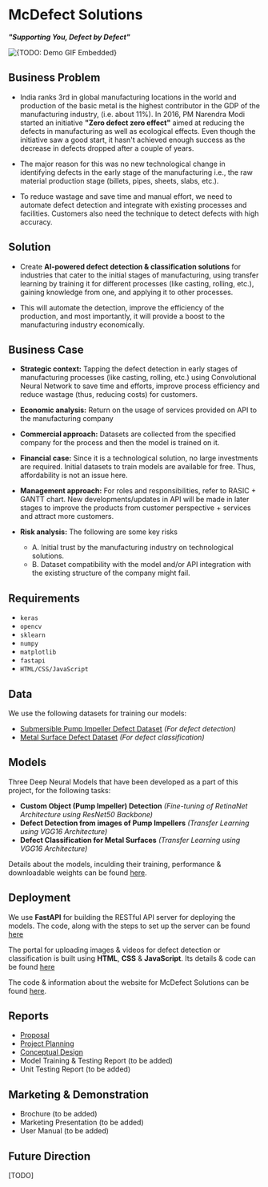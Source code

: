 # McDefect Solutions

**_"Supporting You, Defect by Defect"_**

![{TODO: Demo GIF Embedded}]()

## Business Problem

- India ranks 3rd in global manufacturing locations in the world and production of the basic metal is the highest contributor in the GDP of the manufacturing industry, (i.e. about 11%). In 2016, PM Narendra Modi started an initiative __"​Zero defect zero effect​"__ aimed at reducing the defects in manufacturing as well as ecological effects. Even though the initiative saw a good start, it hasn't achieved enough success as the
decrease in defects dropped after a couple of years.

- The major reason for this was no new technological change in identifying defects in the early stage of the manufacturing i.e., the raw material production stage (billets, pipes, sheets, slabs, etc.).

- To reduce wastage and save time and manual effort, we need to automate defect detection and integrate with existing processes and facilities. Customers also need the technique to detect defects with high accuracy.

## Solution

- Create __AI-powered defect detection & classification solutions__ for industries that cater to the initial stages of manufacturing, using transfer learning by training it for different processes (like casting, rolling, etc.), gaining knowledge from one, and applying it to other processes.

- This will automate the detection, improve the efficiency of the production, and most importantly, it will provide a boost to the manufacturing industry economically.

## Business Case

- **Strategic context​:** Tapping the defect detection in early stages of manufacturing processes (like casting, rolling, etc.) using Convolutional Neural Network to save time and efforts, improve process efficiency and reduce wastage (thus, reducing costs) for customers.

- **Economic analysis​:** ​Return on the usage of services provided on API to the manufacturing company

- **Commercial approach​:**​ Datasets are collected from the specified company for the process and then the model is trained on it.

- **Financial case​:**​ Since it is a technological solution, no large investments are required. Initial datasets to train models are available for free. Thus, affordability is not an issue here.

- **Management approach​:**​ For roles and responsibilities, refer to RASIC + GANTT chart. New developments/updates in API will be made in later stages to improve the products from customer perspective + services and attract more customers.

- **Risk analysis:**​ ​The following are some key risks
    - A. Initial trust by the manufacturing industry on technological solutions.
    - B. Dataset compatibility with the model and/or API integration with the existing structure of the company might fail.


## Requirements

- `keras`
- `opencv`
- `sklearn`
- `numpy`
- `matplotlib`
- `fastapi`
- `HTML/CSS/JavaScript`

## Data

We use the following datasets for training our models:

- [Submersible Pump Impeller Defect Dataset](https://www.kaggle.com/ravirajsinh45/real-life-industrial-dataset-of-casting-product) _(For defect detection)_
- [Metal Surface Defect Dataset](https://www.kaggle.com/fantacher/neu-metal-surface-defects-data) _(For defect classification)_

## Models

Three Deep Neural Models that have been developed as a part of this project, for the following tasks:

- __Custom Object (Pump Impeller) Detection__ _(Fine-tuning of RetinaNet Architecture using ResNet50 Backbone)_
- __Defect Detection from images of Pump Impellers__ _(Transfer Learning using VGG16 Architecture)_
- __Defect Classification for Metal Surfaces__ _(Transfer Learning using VGG16 Architecture)_

Details about the models, inculding their training, performance & downloadable weights can be found [here](./models/README.md).

## Deployment

We use __FastAPI__ for building the RESTful API server for deploying the models. The code, along with the steps to set up the server can be found [here](./server/README.md)

The portal for uploading images & videos for defect detection or classification is built using __HTML__, __CSS__ & __JavaScript__. Its details & code can be found [here](./client_portal/README.md)

The code & information about the website for McDefect Solutions can be found [here](./website/README.md).

## Reports

- [Proposal](./reports/1_ProjectProposal.pdf)
- [Project Planning](./reports/2_ProjectPlanning.pdf)
- [Conceptual Design](./reports/3_ConceptualDesignReport.pdf)
- Model Training & Testing Report (to be added)
- Unit Testing Report (to be added)


## Marketing & Demonstration

- Brochure (to be added)
- Marketing Presentation (to be added)
- User Manual (to be added)

## Future Direction

[TODO]
